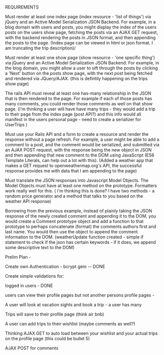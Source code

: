 REQUIREMENTS

Must render at least one index page (index resource - 'list of things') via jQuery and an Active Model Serialization JSON Backend. For example, in a blog domain with users and posts, you might display the index of the users posts on the users show page, fetching the posts via an AJAX GET request, with the backend rendering the posts in JSON format, and then appending the posts to the page.  (Index page can be viewed in html or json format.  I am truncating the trip description)/

Must render at least one show page (show resource - 'one specific thing') via jQuery and an Active Model Serialization JSON Backend. For example, in the blog domain, you might allow a user to sift through the posts by clicking a 'Next' button on the posts show page, with the next post being fetched and rendered via JQuery/AJAX.  (this is defintily happening on the trips show page)

The rails API must reveal at least one has-many relationship in the JSON that is then rendered to the page. For example if each of those posts has many comments, you could render those comments as well on that show page. 
(i'm thinking a user will have have many trips - they would add a trip to their page from the index page (post API?) and this info would all manifest in the users personal page - need to create a serializer for UserTrips  )

Must use your Rails API and a form to create a resource and render the response without a page refresh. For example, a user might be able to add a comment to a post, and the comment would be serialized, and submitted via an AJAX POST request, with the response being the new object in JSON and then appending that new comment to the DOM using JavaScript (ES6 Template Literals, can help out a lot with this).  (Added a weather app that makes a GET request to openweathermap.org's API, the successful response provides me with data that I am appending to the page)

Must translate the JSON responses into Javascript Model Objects. The Model Objects must have at least one method on the prototype. Formatters work really well for this. ( i'm thinking this is done?  I have two methods - a random price generator and a method that talks to you based on the weather API response)

Borrowing from the previous example, instead of plainly taking the JSON response of the newly created comment and appending it to the DOM, you would create a Comment prototype object and add a function to that prototype to perhaps concatenate (format) the comments authors first and last name. You would then use the object to append the comment information to the DOM.  (weatherUpdate function created - simple if statement to check if the json has certain keywords - if it does, we append some descriptive text to the DOM)






Prelim Plan - 

Create own Authentication - bcrypt gem  -- DONE

Create simple validations for: 

logged in users - DONE 

users can view their profile pages but not another persons profile pages  -  


A user will look at vacation sights and book a trip - a user has many

Trips will save to their profile page (think air bnb)

A user can add trips to their wishlist (maybe comments as well?)

Thinking AJAX GET to auto load between your wishlist and your actual trips on the profile page  (this could be bullet 5)

AJAX POST for comments